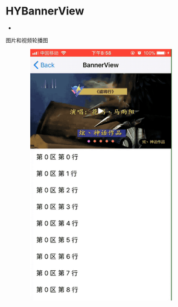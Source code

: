 # HYBannerView
-
图片和视频轮播图
<div align=center>
	<img width="375" height="667" src="https://github.com/aixinchao/HYBannerView/blob/master/364DA00FC59FF0F6457EB2C8AC7D40B6.2018-11-06%2010_04_23.gif"/>
</div>